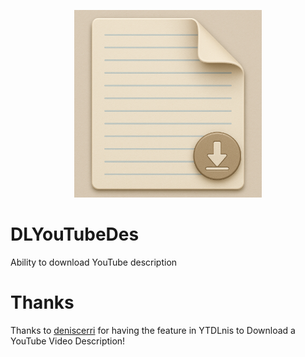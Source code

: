 <p align="center">
<img src="DLYouTubeDes.png" width="300" height="300" alt="DLYouTubeDes">
</p>

# DLYouTubeDes
Ability to download YouTube description
# Thanks
Thanks to [deniscerri](https://github.com/deniscerri/ytdlnis) for having the feature in YTDLnis to Download a YouTube Video Description!
